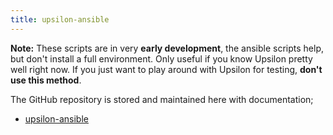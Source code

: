 ```yaml
---
title: upsilon-ansible
---
```


**Note:** These scripts are in very **early development**, the ansible scripts 
help, but don't install a full environment. Only useful if you know Upsilon 
pretty well right now. If you just want to play around with Upsilon for testing, 
**don't use this method**.

The GitHub repository is stored and maintained here with documentation;

- [upsilon-ansible](https://github.com/upsilonproject/upsilon-ansible)
